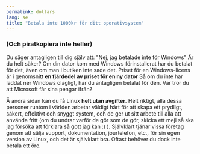 ```yaml
---
permalink: dollars
lang: se
title: "Betala inte 1000kr för ditt operativsystem"
---
```


<h3>(Och piratkopiera inte heller)</h3>

Du säger antagligen till dig själv att: "Nej, jag betalade inte för 
Windows" Är du helt säker? Om din dator kom med Windows 
förinstallerat har du betalat för det, även om man i butiken inte sade 
det. Priset för en Windows-licens är i genomsnitt <b>en fjärdedel av priset för en ny 
dator</b> Så om du inte har laddat ner Windows olagligt, har du antagligen betalat för 
den. Var tror du att Microsoft får sina pengar ifrån?

Å andra sidan kan du få Linux <b>helt utan avgifter</b>. 
Helt riktigt, alla dessa personer runtom i världen arbetar väldigt hårt för att skapa 
ett prydligt, säkert, effektivt och snyggt system, och de ger ut sitt arbete till alla att 
använda fritt (om du undrar varför de gör som de gör, skicka ett mejl så ska jag försöka att 
förklara så gott jag kan :) ). Självklart tjänar vissa företag genom att sälja support, 
dokumentation, jourtelefon, etc., för sin egen version av Linux, och det är självklart 
bra. Oftast behöver du dock inte betala ett öre.




